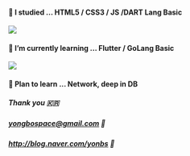 #### 🎸 I studied ... HTML5 / CSS3 / JS /DART Lang Basic
<img src="https://img.shields.io/badge/HTML5-E34F26?style=for-the-badge&logo=HTML5&logoColor=white">

#### 🌱 I’m currently learning ... Flutter / GoLang Basic
<img src="https://img.shields.io/badge/GO-00ADD8?style=for-the-badge&logo=Golang&logoColor=white">

#### 🎺 Plan to learn ... Network, deep in DB

##### Thank you 🇰🇷
##### yongbospace@gmail.com 💌
##### http://blog.naver.com/yonbs 📝
<!--
**yongbospace/yongbospace** is a ✨ _special_ ✨ repository because its `README.md` (this file) appears on your GitHub profile.

Here are some ideas to get you started:

- 🔭 I’m currently working on ...
- 🌱 I’m currently learning ...
- 👯 I’m looking to collaborate on ...
- 🤔 I’m looking for help with ...
- 💬 Ask me about ...
- 📫 How to reach me: ...
- 😄 Pronouns: ...
- ⚡ Fun fact: ...
-->
